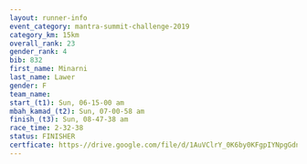 ```yaml
---
layout: runner-info 
event_category: mantra-summit-challenge-2019 
category_km: 15km 
overall_rank: 23
gender_rank: 4
bib: 832
first_name: Minarni
last_name: Lawer
gender: F
team_name: 
start_(t1): Sun, 06-15-00 am
mbah_kamad_(t2): Sun, 07-00-58 am
finish_(t3): Sun, 08-47-38 am
race_time: 2-32-38
status: FINISHER
certficate: https-//drive.google.com/file/d/1AuVClrY_0K6by0KFgpIYNpgGdnmTfVBv/view?usp=sharing
---
```

